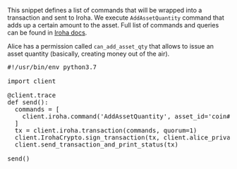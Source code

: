 This snippet defines a list of commands that will be wrapped into a transaction and sent to Iroha. We execute `AddAssetQuantity` command that adds up a certain amount to the asset. Full list of commands and queries can be found in [Iroha docs](https://iroha.readthedocs.io/en/latest/api/index.html). 

Alice has a permission called `can_add_asset_qty` that allows to issue an asset quantity (basically, creating money out of the air).

<pre class="file" data-filename="add-asset-quantity.py" data-target="replace">
#!/usr/bin/env python3.7

import client

@client.trace
def send():  
  commands = [    
    client.iroha.command('AddAssetQuantity', asset_id='coin#test', amount='50000.00')
  ]
  tx = client.iroha.transaction(commands, quorum=1)
  client.IrohaCrypto.sign_transaction(tx, client.alice_private_key)
  client.send_transaction_and_print_status(tx)

send()
</pre>
